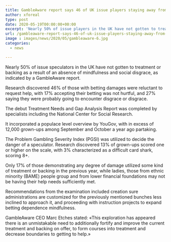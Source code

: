 ```yaml
---
title: GambleAware report says 46 of UK issue players staying away from help
author: xforeal 
type: post
date: 2020-05-19T00:00:00+00:00
excerpt: 'Nearly 50% of issue players in the UK have not gotten to treatment or backing as a result of an absence of mindfulness and social disgrace, as per a GambleAware report '
url: /gambleaware-report-says-46-of-uk-issue-players-staying-away-from-help/
image : images/news/2020/05/gambleaware-6.jpg
categories:
  - news

---
```

Nearly 50% of issue speculators in the UK have not gotten to treatment or backing as a result of an absence of mindfulness and social disgrace, as indicated by a GambleAware report. 

Research discovered 46&percnt; of those with betting damages were reluctant to request help, with 17&percnt; accepting their betting was not hurtful, and 27&percnt; saying they were probably going to encounter disgrace or disgrace. 

The debut Treatment Needs and Gap Analysis Report was completed by specialists including the National Center for Social Research. 

It incorporated a populace level overview by YouGov, with in excess of 12,000 grown-ups among September and October a year ago partaking. 

The Problem Gambling Severity Index (PGSI) was utilized to decide the danger of a speculator. Research discovered 13&percnt; of grown-ups scored one or higher on the scale, with 3&percnt; characterized as a difficult card shark, scoring 8+. 

Only 17&percnt; of those demonstrating any degree of damage utilized some kind of treatment or backing in the previous year, while ladies, those from ethnic minority (BAME) people group and from lower financial foundations may not be having their help needs sufficiently met. 

Recommendations from the examination included creation sure administrations are customized for the previously mentioned bunches less inclined to approach it, and proceeding with instruction projects to expand betting dependence mindfulness. 

GambleAware CEO Marc Etches stated: &#171;This exploration has appeared there is an unmistakable need to additionally fortify and improve the current treatment and backing on offer, to form courses into treatment and decrease boundaries to getting to help.&#187;
